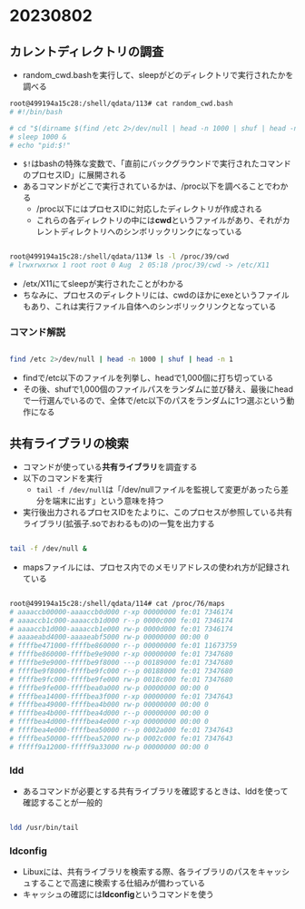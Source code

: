 # 20230802

## カレントディレクトリの調査

- random_cwd.bashを実行して、sleepがどのディレクトリで実行されたかを調べる

```bash
root@499194a15c28:/shell/qdata/113# cat random_cwd.bash
# #!/bin/bash

# cd "$(dirname $(find /etc 2>/dev/null | head -n 1000 | shuf | head -n 1))"
# sleep 1000 &
# echo "pid:$!"

```

- `$!`はbashの特殊な変数で、「直前にバックグラウンドで実行されたコマンドのプロセスID」に展開される
- あるコマンドがどこで実行されているかは、/proc以下を調べることでわかる
  - /proc以下にはプロセスIDに対応したディレクトリが作成される
  - これらの各ディレクトリの中には**cwd**というファイルがあり、それがカレントディレクトリへのシンボリックリンクになっている

```bash

root@499194a15c28:/shell/qdata/113# ls -l /proc/39/cwd
# lrwxrwxrwx 1 root root 0 Aug  2 05:18 /proc/39/cwd -> /etc/X11

```

- /etx/X11にてsleepが実行されたことがわかる
- ちなみに、プロセスのディレクトリには、cwdのほかにexeというファイルもあり、これは実行ファイル自体へのシンボリックリンクとなっている

### コマンド解説

```bash

find /etc 2>/dev/null | head -n 1000 | shuf | head -n 1

```

- findで/etc以下のファイルを列挙し、headで1,000個に打ち切っている
- その後、shufで1,000個のファイルパスをランダムに並び替え、最後にheadで一行選んでいるので、全体で/etc以下のパスをランダムに1つ選ぶという動作になる

## 共有ライブラリの検索

- コマンドが使っている**共有ライブラリ**を調査する
- 以下のコマンドを実行
  - `tail -f /dev/null`は「/dev/nullファイルを監視して変更があったら差分を端末に出す」という意味を持つ
- 実行後出力されるプロセスIDをたよりに、このプロセスが参照している共有ライブラリ(拡張子.soでおわるもの)の一覧を出力する

```bash

tail -f /dev/null &

```

- mapsファイルには、プロセス内でのメモリアドレスの使われ方が記録されている

```bash

root@499194a15c28:/shell/qdata/114# cat /proc/76/maps
# aaaaccb00000-aaaaccb0d000 r-xp 00000000 fe:01 7346174                    /usr/bin/tail
# aaaaccb1c000-aaaaccb1d000 r--p 0000c000 fe:01 7346174                    /usr/bin/tail
# aaaaccb1d000-aaaaccb1e000 rw-p 0000d000 fe:01 7346174                    /usr/bin/tail
# aaaaeabd4000-aaaaeabf5000 rw-p 00000000 00:00 0                          [heap]
# ffffbe471000-ffffbe860000 r--p 00000000 fe:01 11673759                   /usr/lib/locale/locale-archive
# ffffbe860000-ffffbe9e9000 r-xp 00000000 fe:01 7347680                    /usr/lib/aarch64-linux-gnu/libc.so.6
# ffffbe9e9000-ffffbe9f8000 ---p 00189000 fe:01 7347680                    /usr/lib/aarch64-linux-gnu/libc.so.6
# ffffbe9f8000-ffffbe9fc000 r--p 00188000 fe:01 7347680                    /usr/lib/aarch64-linux-gnu/libc.so.6
# ffffbe9fc000-ffffbe9fe000 rw-p 0018c000 fe:01 7347680                    /usr/lib/aarch64-linux-gnu/libc.so.6
# ffffbe9fe000-ffffbea0a000 rw-p 00000000 00:00 0
# ffffbea14000-ffffbea3f000 r-xp 00000000 fe:01 7347643                    /usr/lib/aarch64-linux-gnu/ld-linux-aarch64.so.1
# ffffbea49000-ffffbea4b000 rw-p 00000000 00:00 0
# ffffbea4b000-ffffbea4d000 r--p 00000000 00:00 0                          [vvar]
# ffffbea4d000-ffffbea4e000 r-xp 00000000 00:00 0                          [vdso]
# ffffbea4e000-ffffbea50000 r--p 0002a000 fe:01 7347643                    /usr/lib/aarch64-linux-gnu/ld-linux-aarch64.so.1
# ffffbea50000-ffffbea52000 rw-p 0002c000 fe:01 7347643                    /usr/lib/aarch64-linux-gnu/ld-linux-aarch64.so.1
# fffff9a12000-fffff9a33000 rw-p 00000000 00:00 0                          [stack]

```

### ldd

- あるコマンドが必要とする共有ライブラリを確認するときは、lddを使って確認することが一般的

```bash

ldd /usr/bin/tail

```

### ldconfig

- Libuxには、共有ライブラリを検索する際、各ライブラリのパスをキャッシュすることで高速に検索する仕組みが備わっている
- キャッシュの確認には**ldconfig**というコマンドを使う
